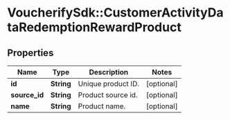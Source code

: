 # VoucherifySdk::CustomerActivityDataRedemptionRewardProduct

## Properties

| Name | Type | Description | Notes |
| ---- | ---- | ----------- | ----- |
| **id** | **String** | Unique product ID. | [optional] |
| **source_id** | **String** | Product source id. | [optional] |
| **name** | **String** | Product name. | [optional] |


